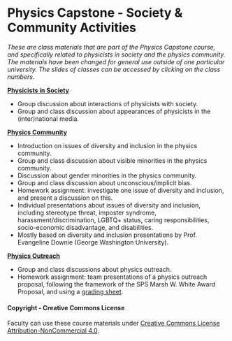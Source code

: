 # Physics Capstone - Society & Community Activities

_These are class materials that are part of the Physics Capstone course, and specifically related to physicists in society and the physics community. The materials have been changed for general use outside of one particular university. The slides of classes can be accessed by clicking on the class numbers._

**[Physicists in Society](Slides/ClassCommunity1Society.pptx)**
* Group discussion about interactions of physicists with society.
* Group and class discussion about appearances of physicists in the (inter)national media.

**[Physics Community](Slides/ClassCommunity2DiversityInclusion.pptx)**
* Introduction on issues of diversity and inclusion in the physics community.
* Group and class discussion about visible minorities in the physics community.
* Discussion about gender minorities in the physics community.
* Group and class discussion about unconscious/implicit bias.
* Homework assignment: investigate one issue of diversity and inclusion, and present a discussion on this.
* Individual presentations about issues of diversity and inclusion, including stereotype threat, imposter syndrome, harassment/discrimination, LGBTQ+ status, caring responsibilities, socio-economic disadvantage, and disabilities.
* Mostly based on diversity and inclusion presentations by Prof. Evangeline Downie (George Washington University).

**[Physics Outreach](Slides/ClassCommunity3Outreach.pptx)**
* Group and class discussions about physics outreach.
* Homework assignment: team presentations of a physics outreach proposal, following the framework of the SPS Marsh W. White Award Proposal, and using a [grading sheet](../Materials/EthicsPresentationsGrading.docx).

#### Copyright - Creative Commons License

Faculty can use these course materials under [Creative Commons License Attribution-NonCommercial 4.0](https://creativecommons.org/licenses/by-nc/4.0/).
